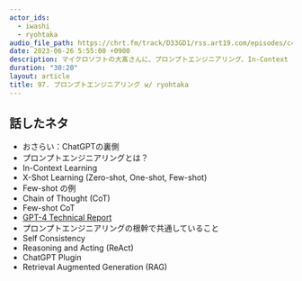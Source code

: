 ```yaml
---
actor_ids:
  - iwashi
  - ryohtaka
audio_file_path: https://chrt.fm/track/D33GD1/rss.art19.com/episodes/c492887a-79f2-4eb6-9479-90bedadc46ad.mp3
date: 2023-06-26 5:55:00 +0900
description: マイクロソフトの大髙さんに、プロンプトエンジニアリング、In-Context Learning、Chain of Thought、ReAct などについて語っていただいたエピソードです。
duration: "30:20"
layout: article
title: 97. プロンプトエンジニアリング w/ ryohtaka
---
```


## 話したネタ

- おさらい：ChatGPTの裏側
- プロンプトエンジニアリングとは？ 
- In-Context Learning
- X-Shot Learning (Zero-shot, One-shot, Few-shot)
- Few-shot の例
- Chain of Thought (CoT) 
- Few-shot CoT
- [GPT-4 Technical Report](https://arxiv.org/abs/2303.08774)
- プロンプトエンジニアリングの根幹で共通していること
- Self Consistency
- Reasoning and Acting (ReAct)
- ChatGPT Plugin
- Retrieval Augmented Generation (RAG)